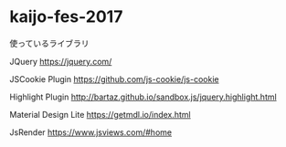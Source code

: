 # kaijo-fes-2017

使っているライブラリ

JQuery https://jquery.com/

JSCookie Plugin https://github.com/js-cookie/js-cookie

Highlight Plugin http://bartaz.github.io/sandbox.js/jquery.highlight.html

Material Design Lite https://getmdl.io/index.html

JsRender https://www.jsviews.com/#home
